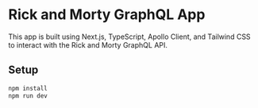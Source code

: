 # Rick and Morty GraphQL App

This app is built using Next.js, TypeScript, Apollo Client, and Tailwind CSS to interact with the Rick and Morty GraphQL API.

## Setup

```bash
npm install
npm run dev
